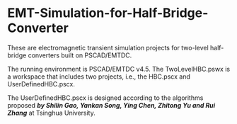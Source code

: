# EMT-Simulation-for-Half-Bridge-Converter
These are electromagnetic transient simulation projects for two-level half-bridge converters built on PSCAD/EMTDC.

The running environment is PSCAD/EMTDC v4.5.
The TwoLevelHBC.pswx is a workspace that includes two projects, i.e., the HBC.pscx and UserDefinedHBC.pscx.


The UserDefinedHBC.pscx is designed according to the algorithms proposed ***by Shilin Gao, Yankan Song, Ying Chen, Zhitong Yu and Rui Zhang*** at Tsinghua University.
